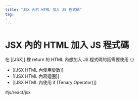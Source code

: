 ```yaml
---
title: "JSX 內的 HTML 加入 JS 程式碼"
tag: 
- 
---
```

# JSX 內的 HTML 加入 JS 程式碼
在 [[JSX]] 裡 return 的 HTML 內想加入 JS 程式碼的話需要使用 `{}`

- [[JSX HTML 內使用變數]]
- [[JSX HTML 內寫迴圈]]
- [[JSX HTML 內使用 if (Tenary Operator)]]

#js/react/jsx